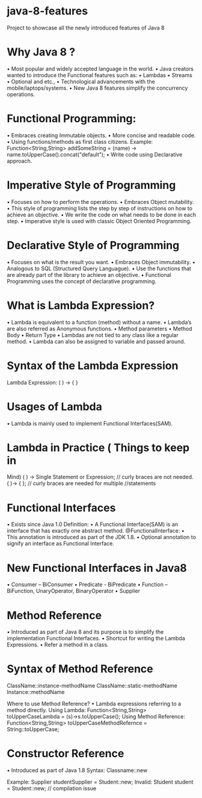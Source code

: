 # java-8-features
Project to showcase all the newly introduced features of Java 8


# Why Java 8 ?
• Most popular and widely accepted language in the world.
• Java creators wanted to introduce the Functional features such
as:
• Lambdas
• Streams
• Optional and etc.,
• Technological advancements with the mobile/laptops/systems.
• New Java 8 features simplify the concurrency operations.


# Functional Programming:
• Embraces creating Immutable objects.
• More concise and readable code.
• Using functions/methods as first class citizens.
Example:
Function<String,String> addSomeString = (name) ->
name.toUpperCase().concat("default");
• Write code using Declarative approach.

# Imperative Style of Programming
• Focuses on how to perform the operations.
• Embraces Object mutability.
• This style of programming lists the step by step of instructions on how
to achieve an objective.
• We write the code on what needs to be done in each step.
• Imperative style is used with classic Object Oriented Programming.

# Declarative Style of Programming
• Focuses on what is the result you want.
• Embraces Object immutability.
• Analogous to SQL (Structured Query Languague).
• Use the functions that are already part of the library to achieve an
objective.
• Functional Programming uses the concept of declarative programming.

# What is Lambda Expression?
• Lambda is equivalent to a function (method) without a name.
• Lambda’s are also referred as Anonymous functions.
• Method parameters
• Method Body
• Return Type
• Lambdas are not tied to any class like a regular method.
• Lambda can also be assigned to variable and passed around.

# Syntax of the Lambda Expression
Lambda Expression:
( ) -> { }


# Usages of Lambda
• Lambda is mainly used to implement Functional Interfaces(SAM).

# Lambda in Practice ( Things to keep in
Mind)
( ) -> Single Statement or Expression; // curly braces are not
needed.
( )-> { <Multiple Statements> }; // curly braces are needed for
multiple //statements
  
# Functional Interfaces
• Exists since Java 1.0
Definition:
• A Functional Interface(SAM) is an interface that has exactly one abstract
method.
@FunctionalInterface:
• This annotation is introduced as part of the JDK 1.8.
• Optional annotation to signify an interface as Functional Interface.

# New Functional Interfaces in Java8
• Consumer – BiConsumer
• Predicate - BiPredicate
• Function – BiFunction, UnaryOperator, BinaryOperator
• Supplier

# Method Reference
• Introduced as part of Java 8 and its purpose is to simplify the
implementation Functional Interfaces.
• Shortcut for writing the Lambda Expressions.
• Refer a method in a class.

# Syntax of Method Reference
ClassName::instance-methodName
ClassName::static-methodName
Instance::methodName

Where to use Method Reference?
• Lambda expressions referring to a method directly.
Using Lambda:
Function<String,String> toUpperCaseLambda = (s)->s.toUpperCase();
Using Method Reference:
Function<String,String> toUpperCaseMethodRefernce =
String::toUpperCase;

# Constructor Reference
• Introduced as part of Java 1.8
Syntax:
Classname::new

Example:
Supplier<Student> studentSupplier = Student::new;
Invalid:
Student student = Student::new; // compilation issue
